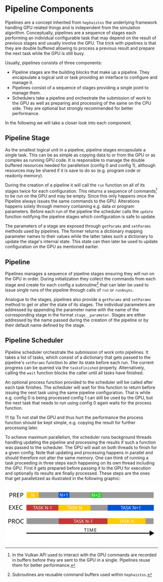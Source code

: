 # Pipeline Components

Pipelines are a concept inherited from `hephaistos` the underlying framework
handling GPU related things and is independent from the simulation algorithm.
Conceptually, pipelines are a sequence of stages each performing an individual
configurable task that may depend on the result of previous stages and usually
involve the GPU. The trick with pipelines is that they are double buffered
allowing to process a previous result and prepare the next task while the GPU
is still busy.

Usually, pipelines consists of three components:

- Pipeline stages are the building blocks that make up a pipeline. They
  encapsulate a logical unit or task providing an interface to configure
  and manage it.
- Pipelines consist of a sequence of stages providing a single point to manage
  them.
- Schedulers take a pipeline and orchestrate the submission of work to the GPU
  as well as preparing and processing of the same on the CPU side. They are
  optional but strongly recommended for better performance.

In the following we will take a closer look into each component.

## Pipeline Stage

As the smallest logical unit in a pipeline, pipeline stages encapsulate a single
task. This can be as simple as copying data to or from the GPU or as complex as
running GPU code. It is responsible to manage the double buffered resources
needed for parallelism (config 0 and config 1), although resources may be shared
if it is save to do so (e.g. program code or readonly memory).

During the creation of a pipeline it will call the `run` function on all of its
stages twice for each configuration. This returns a sequence of commands[^1] to
be run on the GPU and may be empty. Since this only happens once the Pipeline
always issues the same commands to the GPU. Alterations happens solely through
memory containing e.g. data or program parameters. Before each run of the
pipeline the scheduler calls the `update` function notifying the pipeline stages
which configuration is safe to update.

[^1]: In the Vulkan API used to interact with the GPU commands are recorded in
      buffers before they are sent to the GPU in a single. Pipelines reuse them
      for better performance.

The parameters of a stage are exposed through `getParams` and `setParams`
methods used by pipelines. The former returns a dictionary mapping parameter
names to their values while the latter takes such a dictionary to update the
stage's internal state. This state can then later be used to update
configuration on the GPU as mentioned earlier.

## Pipeline

Pipelines manages a sequence of pipeline stages ensuring they will run on the
GPU in order. During initialization they collect the commands from each stage
and create for each config a subroutine[^2] that can later be used to issue
single runs of the pipeline through calls of `run` or `runAsync`.

[^2]: Subroutines are reusable command buffers used within `hephaistos`.

Analogue to the stages, pipelines also provide a `getParams` and `setParams`
method to get or alter the state of its stages. The individual parameters are
addressed by appending the parameter name with the name of the corresponding
stage in the format `stage__parameter`. Stages are either addressed by
the name passed during the creation of the pipeline or by their default name
defined by the stage.

## Pipeline Scheduler

Pipeline scheduler orchestrate the submission of work onto pipelines. It takes a
list of tasks, which consist of a dictionary that gets passed to the pipeline's
`setParams` function to alter its state before each run. The current progress
can be queried via the `tasksFinished` property. Alternatively, calling the
`wait` function blocks the caller until all tasks have finished.

An optional process function provided to the scheduler will be called after
each task finishes. The scheduler will wait for this function to return before
issuing the next task using the same pipeline configuration. That is while e.g.
config 0 is being processed config 1 can still be used by the GPU, but the next
task that needs to run using config 0 again waits for the process function.

!!! tip
    To not stall the GPU and thus hurt the performance the process function
    should be kept simple, e.g. copying the result for further processing later.

To achieve maximum parallelism, the scheduler runs background threads handling
updating the pipeline and processing the results if such a function was passed
to the scheduler. The GPU will wait on both threads to finish for a given
config. Note that updating and processing happens in parallel and should
therefore not alter the same memory. One can think of running a task proceeding
in three steps each happening on its own thread including the GPU. First it gets
prepared before passing it to the GPU for execution and optionally its results
are finally processed. These steps are the ones that get parallelized as
illustrated in the following graphic:

![pipeline schedule](../images/pipeline_schedule.svg)
